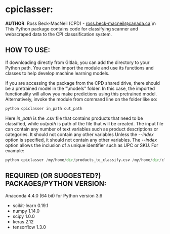 # cpiclasser:
**AUTHOR**: Ross Beck-MacNeil (CPD) - ross.beck-macneil@canada.ca \n
This Python package contains code for classifying scanner and webscraped data to the CPI classsification system.

## HOW TO USE:
If downloading directly from Gitlab, you can add the directory to your Python path. You can then import the module
and use its functions and classes to help develop machine learning models. 

If you are accessing the package from the CPD shared drive, there should be a pretrained model in the "\models" folder.
In this case, the imported functionality will allow you make predictions using this pretrained model. Alternatively,
invoke the module from command line on the folder like so:

```python
python cpiclasser in_path out_path
```

Here *in_path* is the .csv file that contains products that need to be classified, while *outpath* is path
of the file that will be created. The input file can contain any number of text variables such as product descriptions
or categories. It should not contain any other variables Unless the *--index* option is specified, it should not contain any other variables.
The *--index* option allows the inclusion of a unique identifier such as UPC or SKU. For example:

```python
python cpiclasser /my/home/dir/products_to_classify.csv /my/home/dir/classified_products.csv --index UPC
```

## REQUIRED (OR SUGGESTED?) PACKAGES/PYTHON VERSION:
Anaconda 4.4.0 (64 bit) for Python version 3.6 
* scikit-learn 0.19.1 
* numpy 1.14.0
* scipy 1.0.0
* keras 2.12
* tensorflow 1.3.0
